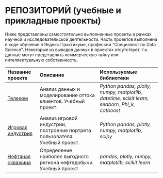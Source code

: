 # РЕПОЗИТОРИЙ (учебные и прикладные проекты)

Ниже представлены самостоятельно выполненные проекты в рамках научной и исследовательской деятельности. Часть проектов выполнена в ходе обучения в Яндекс.Практикуме, профессии "Специалист по Data Science". 
Некоторые из выводов данных в проектах отсутствует, т.к. данные могут представлять коммерческую тайну или интеллектуальную собственность.

| Название проекта | Описание | Используемые библиотеки | 
| :---------------------- | :---------------------- | :---------------------- |
| [Телеком](telecom) | Анализ данных и моделирование оттока клиентов. Учебный проект. | *Python pandas, plotly, numpy, matplotlib, datetime, scikit learn, seaborn, Phi_k, catboost* |
| [Игровая индустрия](game_analysis)| Анализ игровой индустрии, построение портрета пользователя. Учебный проект. | *Python pandas, plotly, numpy, matplotlib, scipy* |
| [Нефтяная скважина](business_analysis)| Определение наиболее выгодного региона нефтедобычи. Учебный проект. | *pandas, plotly, numpy, matplotlib, scikit learn* |

